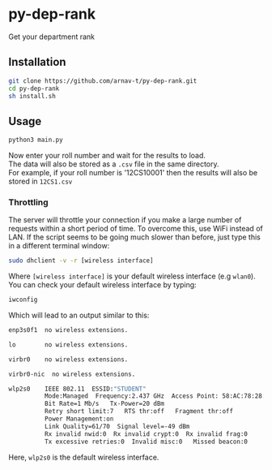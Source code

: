 # py-dep-rank
Get your department rank
## Installation
```sh
git clone https://github.com/arnav-t/py-dep-rank.git
cd py-dep-rank
sh install.sh
```
## Usage 
```sh
python3 main.py 
```
Now enter your roll number and wait for the results to load.     
The data will also be stored as a `.csv` file in the same directory.    
For example, if your roll number is '12CS10001' then the results will also be stored in `12CS1.csv`
### Throttling
The server will throttle your connection if you make a large number of requests within a short period of time. To overcome this, use WiFi instead of LAN. If the script seems to be going much slower than before, just type this in a different terminal window:
```sh
sudo dhclient -v -r [wireless interface]
```
Where `[wireless interface]` is your default wireless interface (e.g `wlan0`). You can check your default wireless interface by typing:
```sh
iwconfig
```
Which will lead to an output similar to this:
```sh
enp3s0f1  no wireless extensions.

lo        no wireless extensions.

virbr0    no wireless extensions.

virbr0-nic  no wireless extensions.

wlp2s0    IEEE 802.11  ESSID:"STUDENT"  
          Mode:Managed  Frequency:2.437 GHz  Access Point: 58:AC:78:28:F0:30   
          Bit Rate=1 Mb/s   Tx-Power=20 dBm   
          Retry short limit:7   RTS thr:off   Fragment thr:off
          Power Management:on
          Link Quality=61/70  Signal level=-49 dBm  
          Rx invalid nwid:0  Rx invalid crypt:0  Rx invalid frag:0
          Tx excessive retries:0  Invalid misc:0   Missed beacon:0
```
Here, `wlp2s0` is the default wireless interface.